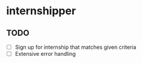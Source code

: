 # internshipper

## TODO

- [ ] Sign up for internship that matches given criteria
- [ ] Extensive error handling
